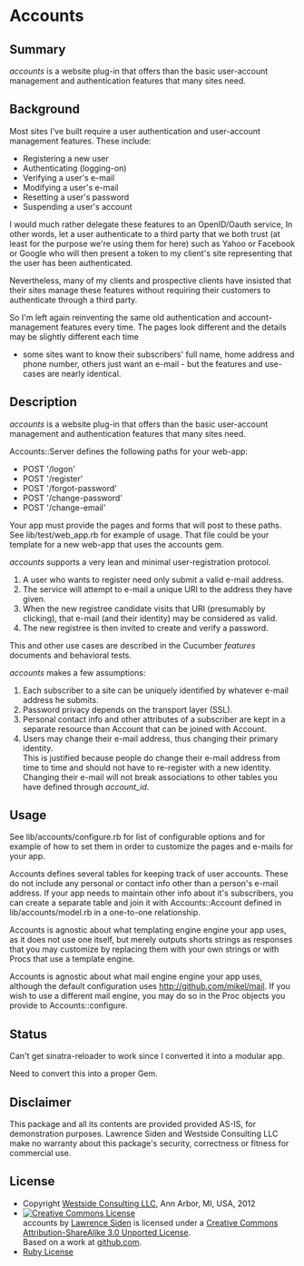 # Accounts

## Summary
*accounts* is a website plug-in that offers than the basic user-account management
and authentication features that many sites need.

## Background

Most sites I've built require a user authentication and user-account management features.
These include:
* Registering a new user
* Authenticating (logging-on)
* Verifying a user's e-mail
* Modifying a user's e-mail
* Resetting a user's password
* Suspending a user's account

I would much rather delegate these features to an OpenID/Oauth service,
In other words, let a user authenticate to a third party that we both trust 
(at least for the purpose we're using them for here)
such as Yahoo or Facebook or Google 
who will then present a token to my client's site representing that the user has been authenticated.

Nevertheless, many of my clients and prospective clients have insisted that
their sites manage these features without requiring their customers to authenticate through a third party.

So I'm left again reinventing the same old authentication and account-management features every time.
The pages look different and the details may be slightly different each time
- some sites want to know their subscribers' full name, home address and phone number,
others just want an e-mail -
but the features and use-cases are nearly identical.

## Description
*accounts* is a website plug-in that offers than the basic user-account management
and authentication features that many sites need.

Accounts::Server defines the following paths for your web-app:

* POST '/logon'
* POST '/register'
* POST '/forgot-password'
* POST '/change-password'
* POST '/change-email'

Your app must provide the pages and forms that will post to these paths.
See lib/test/web_app.rb for example of usage.
That file could be your template for a new web-app that uses the accounts gem.

*accounts* supports a very lean and minimal user-registration protocol.

1. A user who wants to register need only submit a valid e-mail address.
1. The service will attempt to e-mail a unique URI to the address they have given.
1. When the new registree candidate visits that URI (presumably by clicking),
that e-mail (and their identity) may be considered as valid.
1. The new registree is then invited to create and verify a password.

This and other use cases are described in the Cucumber *features* documents and behavioral tests.

*accounts* makes a few assumptions:

1. Each subscriber to a site can be uniquely identified by whatever e-mail address he submits.
1. Password privacy depends on the transport layer (SSL).
1. Personal contact info and other attributes of a subscriber 
are kept in a separate resource than Account that can be joined with Account.
1. Users may change their e-mail address, thus changing their primary identity.  
This is justified because people do change their e-mail address from time to time 
and should not have to re-register with a new identity.
Changing their e-mail will not break associations to other tables you have defined through *account_id*.

## Usage
See lib/accounts/configure.rb for list of configurable options
and for example of how to set them in order to customize
the pages and e-mails for your app.

Accounts defines several tables for keeping track of user accounts.
These do not include any personal or contact info other than a person's e-mail address.
If your app needs to maintain other info about it's subscribers,
you can create a separate table and join it with Accounts::Account defined in lib/accounts/model.rb
in a one-to-one relationship.

Accounts is agnostic about what templating engine engine your app uses,
as it does not use one itself,
but merely outputs shorts strings as responses that you may customize
by replacing them with your own strings or with Procs that use a template engine.

Accounts is agnostic about what mail engine engine your app uses,
although the default configuration uses http://github.com/mikel/mail.
If you wish to use a different mail engine,
you may do so in the Proc objects you provide to Accounts::configure.

## Status
Can't get sinatra-reloader to work since I converted it into a modular app.

Need to convert this into a proper Gem.

## Disclaimer

This package and all its contents are provided provided AS-IS, for demonstration purposes.
Lawrence Siden and Westside Consulting LLC 
make no warranty about this package's security, correctness or fitness for commercial use.

## License
* Copyright <a href="http://westside-consulting.com/">Westside Consulting LLC</a>, Ann Arbor, MI, USA, 2012
* <a rel="license" href="http://creativecommons.org/licenses/by-sa/3.0/"><img alt="Creative Commons License" style="border-width:0" src="http://i.creativecommons.org/l/by-sa/3.0/88x31.png" /></a><br /><span xmlns:dct="http://purl.org/dc/terms/" href="http://purl.org/dc/dcmitype/Text" property="dct:title" rel="dct:type">accounts</span> by <a xmlns:cc="http://creativecommons.org/ns#" href="http://westside-consulting.com/" property="cc:attributionName" rel="cc:attributionURL">Lawrence Siden</a> is licensed under a <a rel="license" href="http://creativecommons.org/licenses/by-sa/3.0/">Creative Commons Attribution-ShareAlike 3.0 Unported License</a>.<br />Based on a work at <a xmlns:dct="http://purl.org/dc/terms/" href="https://github.com/lsiden" rel="dct:source">github.com</a>.
* [Ruby License](http://www.ruby-lang.org/en/LICENSE.txt)
